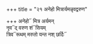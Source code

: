 +++
title = "२१ अनेहो मित्रार्यमन्नृवद्वरुण"

+++
अनेहो᳓ मित्र अर्यमन्  
नृव᳓द् वरुण शं᳓सियम्  
त्रिव᳓रूथम् मरुतो यन्त नश् छर्दिः᳓